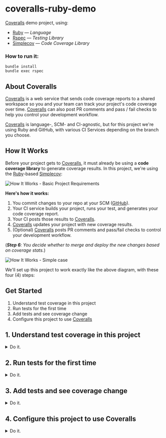 # coveralls-ruby-demo

[Coveralls](https://coveralls.io/) demo project, using:

* [Ruby](https://www.ruby-lang.org/) — *Language*
* [Rspec](https://rspec.info/) — *Testing Library*
* [Simplecov](https://github.com/colszowka/simplecov) — *Code Coverage Library*

### How to run it:

```
bundle install
bundle exec rspec
```

## About Coveralls

[Coveralls](http://coveralls.io) is a web service that sends code coverage reports to a shared workspace so you and your team can track your project's code coverage over time. [Coveralls](http://coveralls.io) can also post PR comments and pass / fail checks to help you control your development workflow. 

[Coveralls](http://coveralls.io) is language-, SCM- and CI-agnostic, but for this project we're using Ruby and GitHub, with various CI Services depending on the branch you choose.

## How It Works

Before your project gets to [Coveralls](http://coveralls.io), it must already be using a __code coverage library__ to generate coverage results. In this project, we're using the [Ruby](https://www.ruby-lang.org/)-based [Simplecov](https://github.com/colszowka/simplecov):

![How It Works - Basic Project Requirements](../media/media/project.png)

__Here's how it works:__

1. You commit changes to your repo at your SCM ([GitHub](http://github.com)).
2. Your CI service builds your project, runs your test, and generates your code coverage report.
3. Your CI posts those results to [Coveralls](http://coveralls.io).
4. [Coveralls](http://coveralls.io) updates your project with new coverage results.
5. (Optional) [Coveralls](http://coveralls.io) posts PR comments and pass/fail checks to control your development workflow.

(*__Step 6__: You decide whether to merge and deploy the new changes based on coverage stats.*)

![How It Works - Simple case](../media/media/how-it-works-simple.png)

We'll set up this project to work exactly like the above diagram, with these four (4) steps:

## Get Started

1. Understand test coverage in this project
2. Run tests for the first time
3. Add tests and see coverage change
4. Configure this project to use [Coveralls](http://coveralls.io)

## 1. Understand test coverage in this project

<details>
  <summary>Do it.</summary>

---

This is the totality of the code in this project:

```ruby
class ClassOne

  def self.covered
    "covered"
  end

  def self.uncovered
    "uncovered"
  end

end
```

And these are the tests:

```ruby
require 'spec_helper'
require 'class_one'

describe ClassOne do

  describe "covered" do
    it "returns 'covered'" do
      expect(ClassOne.covered).to eql("covered")
    end
  end

  # Uncomment below to achieve 100% coverage
  # describe "uncovered" do
  #   it "returns 'uncovered'" do
  #     expect(ClassOne.uncovered).to eql("uncovered")
  #   end
  # end
end
```

Notice that right now, only one of the two methods in `ClassOne` is being tested.
</details>

## 2. Run tests for the first time

<details>
  <summary>Do it.</summary>

---

Let's run the test suite for the first time and see what the results are.

If you haven't already, go ahead and clone the project down to your local machine:

```
git clone git@github.com:afinetooth/coveralls-demo-ruby.git
```

Now, `cd` into `coveralls-demo-ruby` and run this command to install the dependencies:

```
bundle install
```

Finally, run the test suite, [Rspec](https://rspec.info/).

```
bundle exec rspec
```

You'll notice test results on the screen, which should look like this:

```ruby
<test results>
```

In additional to the test results themselves, we have the added benefit of test _coverage_ results, from using our test coverage library, [Simplecov](https://github.com/colszowka/simplecov). 

Every time we run our test suite, [Simplecov](https://github.com/colszowka/simplecov), in the background, generates HTML-based code coverage results, which you can see by opening the newly created file at `/coverage/index.html` in your browser, or by issuing this command in your terminal:

```
open coverage/index.html
```

The first results should look like this:

![80% Coverage - Index View](../media/media/coverage_80_percent_index.png)

Where coverage stands at 80% for the entire project.

Clicking on `lib/class_one.rb` brings up results for the file:

![80% Coverage - File View](../media/media/coverage_80_percent_file.png?raw=true)

Where you'll notice covered lines in green, and uncovered lines in red.

In our case, 4/5 lines are covered, indicating 80% coverage.

<details>
  <summary>Why isn't coverage 50%?</summary>
  
---

One might expect the coverage results here to be 50%, given that `ClassOne` has two (2) methods (`covered` and `uncovered`) and we're only testing one of them. However, that's not how it works. Instead, Simplecov counts *relevant lines* in each file and compares the number of covered lines to uncovered lines to determine the file's coverage percentage. 
</details>

</details>

## 3. Add tests and see coverage change

<details>
  <summary>Do it.</summary>

---

To "add" tests, simply un-comment the test of the second method in `ClassOne`:

```ruby
require 'spec_helper'
require 'class_one'

describe ClassOne do

  describe "covered" do
    it "returns 'covered'" do
      expect(ClassOne.covered).to eql("covered")
    end
  end

  # Uncomment below to achieve 100% coverage
  describe "uncovered" do
    it "returns 'uncovered'" do
      expect(ClassOne.uncovered).to eql("uncovered")
    end
  end
end
```

Now run the test suite again:

```
bundle exec rspec
```

And open the new results at `coverage/index.html`.

Here's how things look now:

![100% Coverage - Index View](../media/media/coverage_100_percent_index.png?raw=true)

Notice coverage has increased from 80% to 100% (and turned green).

And now, if we click on `lib/class_one.rb` we see:

![100% Coverage - File View](../media/media/coverage_100_percent_file.png?raw=true)

Five (5) out of five (5) relevant lines are now covered, resulting in 100% coverage for the file, which means 100% coverage for our one-file project.
</details>

## 4. Configure this project to use Coveralls

<details>
  <summary>Do it.</summary>

---

Now that you understand how test coverage works in this project, you'll soon be able to verify the same results through [Coveralls](http://coveralls.io).

### Which CI Service will you use? 

Since your CI Service will be sending code coverage results to [Coveralls](http://coveralls.io), you'll need to choose a CI service and add this repo to it.<sup>*</sup>

Follow the branch for your CI service and we'll pick up the conversation there:

1. [Travis CI](https://github.com/afinetooth/coveralls-demo-ruby/tree/travis)
2. Circle CI
3. ...

<details>
  <summary></small>* other scenarios</small></summary>

---

<small>Technically speaking, there are other ways to send your test coverage results to <a href="http://coveralls.io">Coveralls</a> without a CI Service; namely, through their API. That's not the subject of this README, so to find out more see <a href="https://docs.coveralls.io/api-introduction">Coveralls API Docs</a>. You can find out about creating new repos <a href="https://coveralls.io/api/docs">here</a>, and about posting coverage results to those repos <a href="https://docs.coveralls.io/api-reference">here</a>.</small>
</details>

</details>
